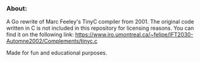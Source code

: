 ### About:

A Go rewrite of Marc Feeley's TinyC compiler from 2001.
The original code written in C is not included in this repository for licensing reasons.
You can find it on the following link: https://www.iro.umontreal.ca/~felipe/IFT2030-Automne2002/Complements/tinyc.c

Made for fun and educational purposes.
